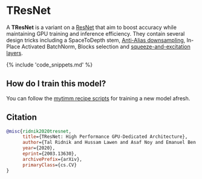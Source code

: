 # TResNet

A **TResNet** is a variant on a [ResNet](https://paperswithcode.com/method/resnet) that aim to boost accuracy while maintaining GPU training and inference efficiency.  They contain several design tricks including a SpaceToDepth stem, [Anti-Alias downsampling](https://paperswithcode.com/method/anti-alias-downsampling), In-Place Activated BatchNorm, Blocks selection and [squeeze-and-excitation layers](https://paperswithcode.com/method/squeeze-and-excitation-block).

{% include 'code_snippets.md' %}

## How do I train this model?

You can follow the [mytimm recipe scripts](https://rwightman.github.io/pytorch-image-models/scripts/) for training a new model afresh.

## Citation

```BibTeX
@misc{ridnik2020tresnet,
      title={TResNet: High Performance GPU-Dedicated Architecture}, 
      author={Tal Ridnik and Hussam Lawen and Asaf Noy and Emanuel Ben Baruch and Gilad Sharir and Itamar Friedman},
      year={2020},
      eprint={2003.13630},
      archivePrefix={arXiv},
      primaryClass={cs.CV}
}
```

<!--
Type: model-index
Collections:
- Name: TResNet
  Paper:
    Title: 'TResNet: High Performance GPU-Dedicated Architecture'
    URL: https://paperswithcode.com/paper/tresnet-high-performance-gpu-dedicated
Models:
- Name: tresnet_l
  In Collection: TResNet
  Metadata:
    FLOPs: 10873416792
    Parameters: 53456696
    File Size: 224440219
    Architecture:
    - 1x1 Convolution
    - Anti-Alias Downsampling
    - Convolution
    - Global Average Pooling
    - InPlace-ABN
    - Leaky ReLU
    - ReLU
    - Residual Connection
    - Squeeze-and-Excitation Block
    Tasks:
    - Image Classification
    Training Techniques:
    - AutoAugment
    - Cutout
    - Label Smoothing
    - SGD with Momentum
    - Weight Decay
    Training Data:
    - ImageNet
    Training Resources: 8x NVIDIA 100 GPUs
    ID: tresnet_l
    LR: 0.01
    Epochs: 300
    Crop Pct: '0.875'
    Momentum: 0.9
    Image Size: '224'
    Weight Decay: 0.0001
    Interpolation: bilinear
  Code: https://github.com/rwightman/pytorch-image-models/blob/9a25fdf3ad0414b4d66da443fe60ae0aa14edc84/mytimm/models/tresnet.py#L267
  Weights: https://github.com/rwightman/pytorch-image-models/releases/download/v0.1-tresnet/tresnet_l_81_5-235b486c.pth
  Results:
  - Task: Image Classification
    Dataset: ImageNet
    Metrics:
      Top 1 Accuracy: 81.49%
      Top 5 Accuracy: 95.62%
- Name: tresnet_l_448
  In Collection: TResNet
  Metadata:
    FLOPs: 43488238584
    Parameters: 53456696
    File Size: 224440219
    Architecture:
    - 1x1 Convolution
    - Anti-Alias Downsampling
    - Convolution
    - Global Average Pooling
    - InPlace-ABN
    - Leaky ReLU
    - ReLU
    - Residual Connection
    - Squeeze-and-Excitation Block
    Tasks:
    - Image Classification
    Training Techniques:
    - AutoAugment
    - Cutout
    - Label Smoothing
    - SGD with Momentum
    - Weight Decay
    Training Data:
    - ImageNet
    Training Resources: 8x NVIDIA 100 GPUs
    ID: tresnet_l_448
    LR: 0.01
    Epochs: 300
    Crop Pct: '0.875'
    Momentum: 0.9
    Image Size: '448'
    Weight Decay: 0.0001
    Interpolation: bilinear
  Code: https://github.com/rwightman/pytorch-image-models/blob/9a25fdf3ad0414b4d66da443fe60ae0aa14edc84/mytimm/models/tresnet.py#L285
  Weights: https://github.com/rwightman/pytorch-image-models/releases/download/v0.1-tresnet/tresnet_l_448-940d0cd1.pth
  Results:
  - Task: Image Classification
    Dataset: ImageNet
    Metrics:
      Top 1 Accuracy: 82.26%
      Top 5 Accuracy: 95.98%
- Name: tresnet_m
  In Collection: TResNet
  Metadata:
    FLOPs: 5733048064
    Parameters: 41282200
    File Size: 125861314
    Architecture:
    - 1x1 Convolution
    - Anti-Alias Downsampling
    - Convolution
    - Global Average Pooling
    - InPlace-ABN
    - Leaky ReLU
    - ReLU
    - Residual Connection
    - Squeeze-and-Excitation Block
    Tasks:
    - Image Classification
    Training Techniques:
    - AutoAugment
    - Cutout
    - Label Smoothing
    - SGD with Momentum
    - Weight Decay
    Training Data:
    - ImageNet
    Training Resources: 8x NVIDIA 100 GPUs
    Training Time: < 24 hours
    ID: tresnet_m
    LR: 0.01
    Epochs: 300
    Crop Pct: '0.875'
    Momentum: 0.9
    Image Size: '224'
    Weight Decay: 0.0001
    Interpolation: bilinear
  Code: https://github.com/rwightman/pytorch-image-models/blob/9a25fdf3ad0414b4d66da443fe60ae0aa14edc84/mytimm/models/tresnet.py#L261
  Weights: https://github.com/rwightman/pytorch-image-models/releases/download/v0.1-tresnet/tresnet_m_80_8-dbc13962.pth
  Results:
  - Task: Image Classification
    Dataset: ImageNet
    Metrics:
      Top 1 Accuracy: 80.8%
      Top 5 Accuracy: 94.86%
- Name: tresnet_m_448
  In Collection: TResNet
  Metadata:
    FLOPs: 22929743104
    Parameters: 29278464
    File Size: 125861314
    Architecture:
    - 1x1 Convolution
    - Anti-Alias Downsampling
    - Convolution
    - Global Average Pooling
    - InPlace-ABN
    - Leaky ReLU
    - ReLU
    - Residual Connection
    - Squeeze-and-Excitation Block
    Tasks:
    - Image Classification
    Training Techniques:
    - AutoAugment
    - Cutout
    - Label Smoothing
    - SGD with Momentum
    - Weight Decay
    Training Data:
    - ImageNet
    Training Resources: 8x NVIDIA 100 GPUs
    ID: tresnet_m_448
    LR: 0.01
    Epochs: 300
    Crop Pct: '0.875'
    Momentum: 0.9
    Image Size: '448'
    Weight Decay: 0.0001
    Interpolation: bilinear
  Code: https://github.com/rwightman/pytorch-image-models/blob/9a25fdf3ad0414b4d66da443fe60ae0aa14edc84/mytimm/models/tresnet.py#L279
  Weights: https://github.com/rwightman/pytorch-image-models/releases/download/v0.1-tresnet/tresnet_m_448-bc359d10.pth
  Results:
  - Task: Image Classification
    Dataset: ImageNet
    Metrics:
      Top 1 Accuracy: 81.72%
      Top 5 Accuracy: 95.57%
- Name: tresnet_xl
  In Collection: TResNet
  Metadata:
    FLOPs: 15162534034
    Parameters: 75646610
    File Size: 314378965
    Architecture:
    - 1x1 Convolution
    - Anti-Alias Downsampling
    - Convolution
    - Global Average Pooling
    - InPlace-ABN
    - Leaky ReLU
    - ReLU
    - Residual Connection
    - Squeeze-and-Excitation Block
    Tasks:
    - Image Classification
    Training Techniques:
    - AutoAugment
    - Cutout
    - Label Smoothing
    - SGD with Momentum
    - Weight Decay
    Training Data:
    - ImageNet
    Training Resources: 8x NVIDIA 100 GPUs
    ID: tresnet_xl
    LR: 0.01
    Epochs: 300
    Crop Pct: '0.875'
    Momentum: 0.9
    Image Size: '224'
    Weight Decay: 0.0001
    Interpolation: bilinear
  Code: https://github.com/rwightman/pytorch-image-models/blob/9a25fdf3ad0414b4d66da443fe60ae0aa14edc84/mytimm/models/tresnet.py#L273
  Weights: https://github.com/rwightman/pytorch-image-models/releases/download/v0.1-tresnet/tresnet_xl_82_0-a2d51b00.pth
  Results:
  - Task: Image Classification
    Dataset: ImageNet
    Metrics:
      Top 1 Accuracy: 82.05%
      Top 5 Accuracy: 95.93%
- Name: tresnet_xl_448
  In Collection: TResNet
  Metadata:
    FLOPs: 60641712730
    Parameters: 75646610
    File Size: 224440219
    Architecture:
    - 1x1 Convolution
    - Anti-Alias Downsampling
    - Convolution
    - Global Average Pooling
    - InPlace-ABN
    - Leaky ReLU
    - ReLU
    - Residual Connection
    - Squeeze-and-Excitation Block
    Tasks:
    - Image Classification
    Training Techniques:
    - AutoAugment
    - Cutout
    - Label Smoothing
    - SGD with Momentum
    - Weight Decay
    Training Data:
    - ImageNet
    Training Resources: 8x NVIDIA 100 GPUs
    ID: tresnet_xl_448
    LR: 0.01
    Epochs: 300
    Crop Pct: '0.875'
    Momentum: 0.9
    Image Size: '448'
    Weight Decay: 0.0001
    Interpolation: bilinear
  Code: https://github.com/rwightman/pytorch-image-models/blob/9a25fdf3ad0414b4d66da443fe60ae0aa14edc84/mytimm/models/tresnet.py#L291
  Weights: https://github.com/rwightman/pytorch-image-models/releases/download/v0.1-tresnet/tresnet_l_448-940d0cd1.pth
  Results:
  - Task: Image Classification
    Dataset: ImageNet
    Metrics:
      Top 1 Accuracy: 83.06%
      Top 5 Accuracy: 96.19%
-->
